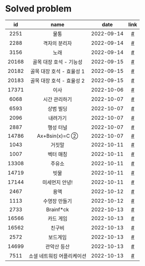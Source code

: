 # Solved problem

|  id   |            name            |    date    |           link            |
| :---: | :------------------------: | :--------: | :-----------------------: |
| 2251  |            물통            | 2022-09-14 | [#](https://boj.kr/2251)  |
| 2288  |       격자의 분리자        | 2022-09-14 | [#](https://boj.kr/2288)  |
| 3156  |            노래            | 2022-09-14 | [#](https://boj.kr/3156)  |
| 20168 |  골목 대장 호석 - 기능성   | 2022-09-15 | [#](https://boj.kr/20168) |
| 20182 | 골목 대장 호석 - 효율성 1  | 2022-09-15 | [#](https://boj.kr/20182) |
| 20183 | 골목 대장 호석 - 효율성 2  | 2022-09-15 | [#](https://boj.kr/20183) |
| 17371 |            이사            | 2022-10-06 | [#](https://boj.kr/17371) |
| 6068  |       시간 관리하기        | 2022-10-07 | [#](https://boj.kr/6068)  |
| 6593  |         상범 빌딩          | 2022-10-07 | [#](https://boj.kr/6593)  |
| 2096  |          내려가기          | 2022-10-07 | [#](https://boj.kr/2096)  |
| 2887  |         행성 터널          | 2022-10-07 | [#](https://boj.kr/2887)  |
| 14786 |       Ax+Bsin(x)=C ②       | 2022-10-07 | [#](https://boj.kr/14786) |
| 1043  |           거짓말           | 2022-10-11 | [#](https://boj.kr/1043)  |
| 1007  |         벡터 매칭          | 2022-10-11 | [#](https://boj.kr/1007)  |
| 13308 |           주유소           | 2022-10-11 | [#](https://boj.kr/13308) |
| 14719 |            빗물            | 2022-10-11 | [#](https://boj.kr/14719) |
| 17144 |       미세먼지 안녕!       | 2022-10-11 | [#](https://boj.kr/17144) |
| 2467  |            용액            | 2022-10-12 | [#](https://boj.kr/2467)  |
| 1113  |       수영장 만들기        | 2022-10-12 | [#](https://boj.kr/1113)  |
| 2733  |         Brainf\*ck         | 2022-10-13 | [#](https://boj.kr/2733)  |
| 16566 |         카드 게임          | 2022-10-13 | [#](https://boj.kr/16566) |
| 16562 |           친구비           | 2022-10-13 | [#](https://boj.kr/16562) |
| 2572  |          보드게임          | 2022-10-13 | [#](https://boj.kr/2572)  |
| 14699 |        관악산 등산         | 2022-10-13 | [#](https://boj.kr/14699) |
| 7511  | 소셜 네트워킹 어플리케이션 | 2022-10-13 | [#](https://boj.kr/7511)  |
